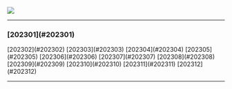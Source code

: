 ![](https://github-readme-stats.vercel.app/api?username=yuanlinlin00&theme=dark)<hr></hr>
<h3>[202301](#202301)</h3>
[202302](#202302)
[202303](#202303)
[202304](#202304)
[202305](#202305)
[202306](#202306)
[202307](#202307)
[202308](#202308)
[202309](#202309)
[202310](#202310)
[202311](#202311)
[202312](#202312)<hr></hr>
